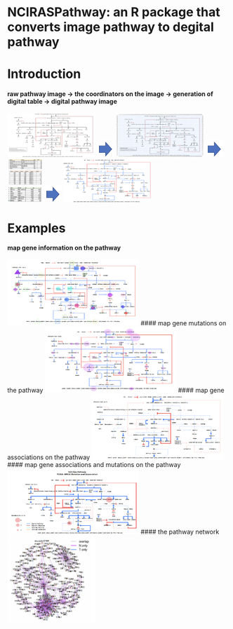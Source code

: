 # NCIRASPathway: an R package that converts image pathway to degital pathway 
# Introduction
#### raw pathway image -> the coordinators on the image -> generation of digital table -> digital pathway image 
<img src="examples/01_1ras-pathway-v2.png" width="200" height="100"> <img src="examples/00.png" width="40" height="40"> 
<img src="examples/01_2ras-pathway-v2.png" width="200" height="100"> <img src="examples/00.png" width="40" height="40">
<img src="examples/01_3ras-pathway-v2.png" width="80" height="100"> <img src="examples/00.png" width="40" height="40"> 
<img src="examples/01_4ras-pathway-v2.png" width="200" height="100">
# Examples
#### map gene information on the pathway
<img src="examples/02_1ras-pathway-v2.png" width="300" height="150">
#### map gene mutations on the pathway
<img src="examples/02_2ras-pathway-v2.png" width="300" height="150">
#### map gene associations on the pathway
<img src="examples/02_3ras-pathway-v2.png" width="300" height="150">
#### map gene associations and mutations on the pathway
<img src="examples/02_4ras-pathway-v2.png" width="300" height="150">
#### the pathway network
<img src="examples/02_5ras-pathway-v2.png" width="200" height="200">

